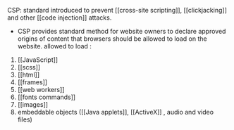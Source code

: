 CSP: standard introduced to prevent [[cross-site scripting]], [[clickjacking]] and other [[code injection]] attacks.
- CSP provides standard method for website owners to declare approved origins of content that browsers should be allowed to load on the website.
allowed to load :
1. [[JavaScript]]
2. [[scss]]
3. [[html]]
4. [[frames]]
5. [[web workers]]
6. [[fonts commands]]
7. [[images]]
8. embeddable objects ([[Java applets]], [[ActiveX]] , audio and video files)